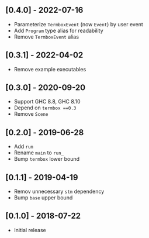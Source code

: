 ## [0.4.0] - 2022-07-16

- Parameterize `TermboxEvent` (now `Event`) by user event
- Add `Program` type alias for readability
- Remove `TermboxEvent` alias

## [0.3.1] - 2022-04-02

- Remove example executables

## [0.3.0] - 2020-09-20

- Support GHC 8.8, GHC 8.10
- Depend on `termbox ==0.3`
- Remove `Scene`

## [0.2.0] - 2019-06-28

- Add `run`
- Rename `main` to `run_`
- Bump `termbox` lower bound

## [0.1.1] - 2019-04-19

- Remov unnecessary `stm` dependency
- Bump `base` upper bound

## [0.1.0] - 2018-07-22

- Initial release
